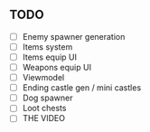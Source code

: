 ## TODO

- [ ] Enemy spawner generation
- [ ] Items system
- [ ] Items equip UI
- [ ] Weapons equip UI
- [ ] Viewmodel
- [ ] Ending castle gen / mini castles
- [ ] Dog spawner
- [ ] Loot chests
- [ ] THE VIDEO